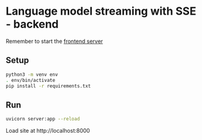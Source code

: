 # Language model streaming with SSE - backend

Remember to start the [frontend server](../frontend/)

## Setup

```sh
python3 -m venv env
. env/bin/activate
pip install -r requirements.txt
```

## Run

```sh
uvicorn server:app --reload
```

Load site at http://localhost:8000
